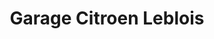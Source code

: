 ---
title: "Garage Citroen Leblois"
url: /strasbourg/garage-citroen-leblois/
shop: Autowerkstatt
---